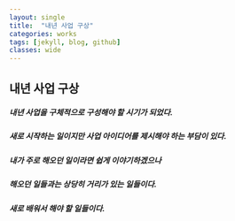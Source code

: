 ```yaml
---
layout: single
title:  "내년 사업 구상"
categories: works
tags: [jekyll, blog, github]
classes: wide
---
```


## 내년 사업 구상

##### 내년 사업을 구체적으로 구성해야 할 시기가 되었다.
##### 새로 시작하는 일이지만 사업 아이디어를 제시해야 하는 부담이 있다.
##### 내가 주로 해오던 일이라면 쉽게 이야기하겠으나
##### 해오던 일들과는 상당히 거리가 있는 일들이다.

##### 새로 배워서 해야 할 일들이다.

